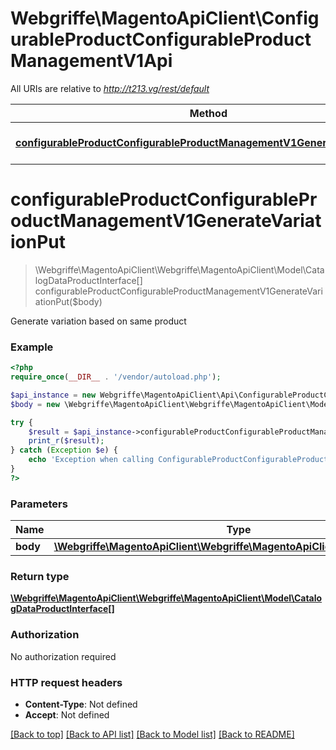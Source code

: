 # Webgriffe\MagentoApiClient\ConfigurableProductConfigurableProductManagementV1Api

All URIs are relative to *http://t213.vg/rest/default*

Method | HTTP request | Description
------------- | ------------- | -------------
[**configurableProductConfigurableProductManagementV1GenerateVariationPut**](ConfigurableProductConfigurableProductManagementV1Api.md#configurableProductConfigurableProductManagementV1GenerateVariationPut) | **PUT** /V1/configurable-products/variation | 


# **configurableProductConfigurableProductManagementV1GenerateVariationPut**
> \Webgriffe\MagentoApiClient\Webgriffe\MagentoApiClient\Model\CatalogDataProductInterface[] configurableProductConfigurableProductManagementV1GenerateVariationPut($body)



Generate variation based on same product

### Example
```php
<?php
require_once(__DIR__ . '/vendor/autoload.php');

$api_instance = new Webgriffe\MagentoApiClient\Api\ConfigurableProductConfigurableProductManagementV1Api();
$body = new \Webgriffe\MagentoApiClient\Webgriffe\MagentoApiClient\Model\Body109(); // \Webgriffe\MagentoApiClient\Webgriffe\MagentoApiClient\Model\Body109 | 

try {
    $result = $api_instance->configurableProductConfigurableProductManagementV1GenerateVariationPut($body);
    print_r($result);
} catch (Exception $e) {
    echo 'Exception when calling ConfigurableProductConfigurableProductManagementV1Api->configurableProductConfigurableProductManagementV1GenerateVariationPut: ', $e->getMessage(), PHP_EOL;
}
?>
```

### Parameters

Name | Type | Description  | Notes
------------- | ------------- | ------------- | -------------
 **body** | [**\Webgriffe\MagentoApiClient\Webgriffe\MagentoApiClient\Model\Body109**](../Model/\Webgriffe\MagentoApiClient\Webgriffe\MagentoApiClient\Model\Body109.md)|  | [optional]

### Return type

[**\Webgriffe\MagentoApiClient\Webgriffe\MagentoApiClient\Model\CatalogDataProductInterface[]**](../Model/CatalogDataProductInterface.md)

### Authorization

No authorization required

### HTTP request headers

 - **Content-Type**: Not defined
 - **Accept**: Not defined

[[Back to top]](#) [[Back to API list]](../../README.md#documentation-for-api-endpoints) [[Back to Model list]](../../README.md#documentation-for-models) [[Back to README]](../../README.md)

